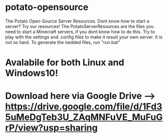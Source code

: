 # potato-opensource
The Potato Open-Source Server Resources. Dont know how to start a server? Try our resources!
The PotatoServerResources are the files you need to start a Minecraft servers, if you dont know how to do this.
Try to play with the settings and .config files to make it result your own server. It is not so hard. To generate the nedded files, run "run.bat"
# Avalabile for both Linux and Windows10!
# Download here via Google Drive --> https://drive.google.com/file/d/1Fd35uMeDgTeb3U_ZAqMNFuVE_MuFuGrP/view?usp=sharing
